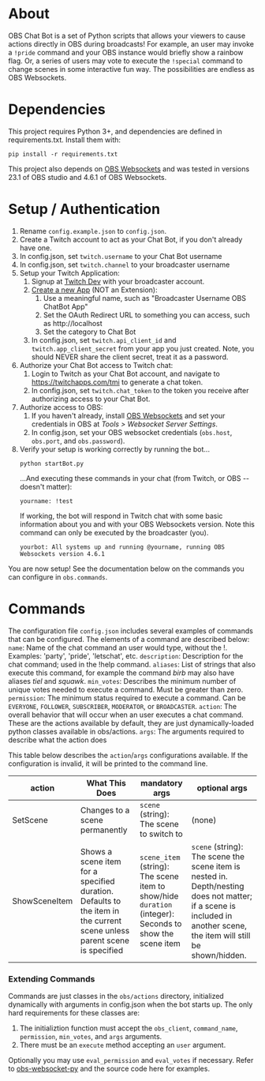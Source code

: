 # About
OBS Chat Bot is a set of Python scripts that allows your viewers to cause actions directly in OBS during broadcasts! For example, an user may invoke a `!pride` command and your OBS instance would briefly show a rainbow flag. Or, a series of users may vote to execute the `!special` command to change scenes in some interactive fun way. The possibilities are endless as OBS Websockets.

# Dependencies
This project requires Python 3+, and dependencies are defined in requirements.txt. Install them with:
```
pip install -r requirements.txt
```
This project also depends on [OBS Websockets](https://obsproject.com/forum/resources/obs-websocket-remote-control-of-obs-studio-made-easy.466/) and was tested in versions 23.1 of OBS studio and 4.6.1 of OBS Websockets. 

# Setup / Authentication
1. Rename `config.example.json` to `config.json`.
1. Create a Twitch account to act as your Chat Bot, if you don't already have one.
1. In config.json, set `twitch.username` to your Chat Bot username
1. In config.json, set `twitch.channel` to your broadcaster username
1. Setup your Twitch Application:
   1. Signup at [Twitch Dev](https://dev.twitch.tv) with your broadcaster account.
   1. [Create a new App](https://dev.twitch.tv/console/apps) (NOT an Extension):
       1. Use a meaningful name, such as "Broadcaster Username OBS ChatBot App"
       1. Set the OAuth Redirect URL to something you can access, such as http://localhost
       1. Set the category to Chat Bot
   1. In config.json, set `twitch.api_client_id` and `twitch.app_client_secret` from your app you just created. Note, you should NEVER share the client secret, treat it as a password.
1. Authorize your Chat Bot access to Twitch chat:
   1. Login to Twitch as your Chat Bot account, and navigate to https://twitchapps.com/tmi to generate a chat token.
   2. In config.json, set `twitch.chat_token` to the token you receive after authorizing access to your Chat Bot.
1. Authorize access to OBS:
   1. If you haven't already, install  [OBS Websockets](https://obsproject.com/forum/resources/obs-websocket-remote-control-of-obs-studio-made-easy.466/) and set your credentials in OBS at _Tools > Websocket Server Settings_. 
   1. In config.json, set your OBS websocket credentials (`obs.host`, `obs.port`, and `obs.password`).
1. Verify your setup is working correctly by running the bot...
   ```
   python startBot.py
   ```
   ...And executing these commands in your chat (from Twitch, or OBS -- doesn't matter):
   ```
   yourname: !test
   ```
   If working, the bot will respond in Twitch chat with some basic information about you and with your OBS Websockets version. Note this command can only be executed by the broadcaster (you).
   ```
   yourbot: All systems up and running @yourname, running OBS Websockets version 4.6.1
   ```
You are now setup! See the documentation below on the commands you can configure in `obs.commands`.

# Commands
The configuration file `config.json` includes several examples of commands that can be configured. 
The elements of a command are described below: 
`name`: Name of the chat command an user would type, without the !. Examples: 'party', 'pride', 'letschat', etc. 
`description`: Description for the chat command; used in the !help command. 
`aliases`: List of strings that also execute this command, for example the command _birb_ may also have aliases _tiel_ and _squawk_. 
`min_votes`: Describes the minimum number of unique votes needed to execute a command. Must be greater than zero. 
`permission`: The minimum status required to execute a command. Can be `EVERYONE`, `FOLLOWER`, `SUBSCRIBER`, `MODERATOR`, or `BROADCASTER`. 
`action`: The overall behavior that will occur when an user executes a chat command. These are the actions available by default, they are just dynamically-loaded python classes available in obs/actions. 
`args`: The arguments required to describe what the action does

This table below describes the `action`/`args` configurations available. If the configuration is invalid, it will be printed to the command line. 

| action        | What This Does                                                                                                          | mandatory args                                                                                           | optional args                                                                  |
|---------------|-------------------------------------------------------------------------------------------------------------------------|----------------------------------------------------------------------------------------------------------|--------------------------------------------------------------------------------|
| SetScene      | Changes to a scene permanently                                                                                          | `scene` (string): The scene to switch to                                                                 | (none)                                                                         |
| ShowSceneItem | Shows a scene item for a specified duration. Defaults to the item in the current scene unless parent scene is specified | `scene_item` (string): The scene item to show/hide <br> `duration` (integer): Seconds to show the scene item | `scene` (string): The scene the scene item is nested in. Depth/nesting does not matter; if a scene is included in another scene, the item will still be shown/hidden. |

### Extending Commands
Commands are just classes in the `obs/actions` directory, initialized dynamically with arguments in config.json when the bot starts up. The only hard requirements for these classes are:
1. The initializtion function must accept the `obs_client`, `command_name`, `permission`, `min_votes`, and `args` arguments. 
2. There must be an `execute` method accepting an `user` argument. 

Optionally you may use `eval_permission` and `eval_votes` if necessary. Refer to [obs-websocket-py](https://github.com/Elektordi/obs-websocket-py) and the source code here for examples.